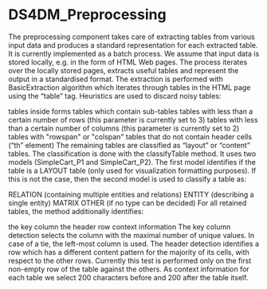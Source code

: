 # DS4DM_Preprocessing

The preprocessing component takes care of extracting tables from various input data and produces a standard representation for each extracted table.
It is currently implemented as a batch process. We assume that input data is stored locally, e.g. in the form of HTML Web pages.
The process iterates over the locally stored pages, extracts useful tables and represent the output in a standardised format. 
The extraction is performed with BasicExtraction algorithm which iterates through tables in the HTML page using the “table” tag. Heuristics are used to discard noisy tables:

tables inside forms
tables which contain sub-tables
tables with less than a certain number of rows (this parameter is currently set to 3)
tables with less than a certain number of columns (this parameter is currently set to 2)
tables with "rowspan" or "colspan"
tables that do not contain header cells (“th” element)
The remaining tables are classified as “layout” or “content” tables. The classification is done with the classifyTable method. It uses two models (SimpleCart_P1 and SimpleCart_P2). The first model identifies if the table is a LAYOUT table (only used for visualization formatting purposes). If this is not the case, then the second model is used to classify a table as:

RELATION (containing multiple entities and relations)
ENTITY (describing a single entity)
MATRIX
OTHER (if no type can be decided)
For all retained tables, the method additionally identifies:

the key column
the header row
context information
The key column detection selects the column with the maximal number of unique values. In case of a tie, the left-most column is used. 
The header detection identifies a row which has a different content pattern for the majority of its cells, with respect to the other rows. Currently this test is performed only on the first non-empty row of the table against the others. 
As context information for each table we select 200 characters before and 200 after the table itself.
